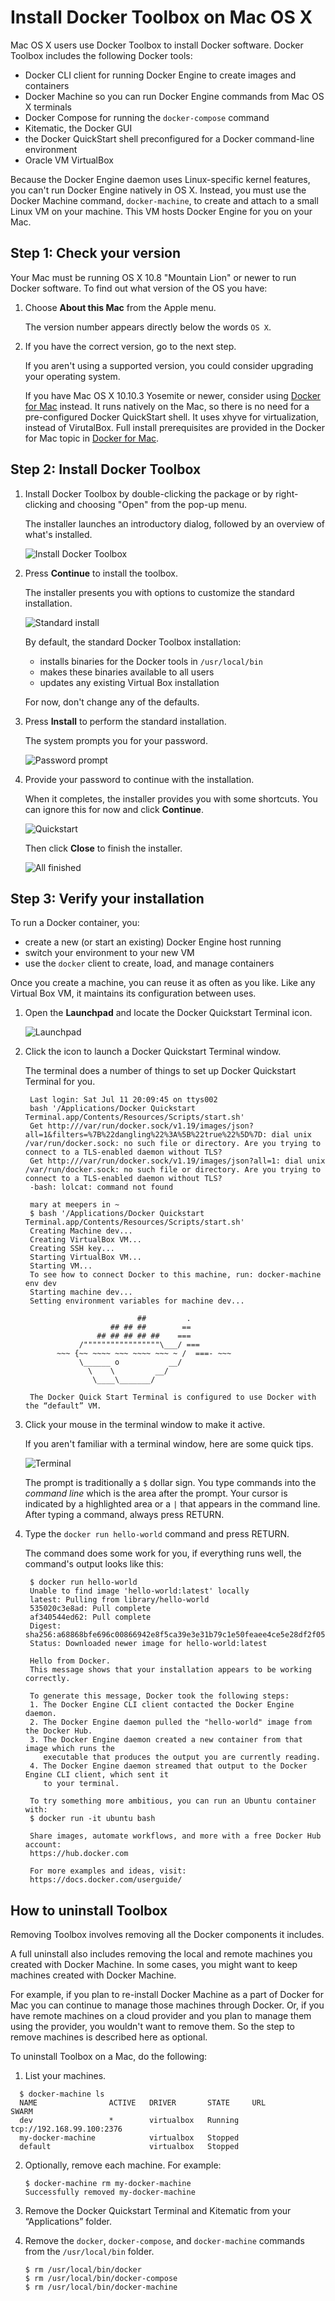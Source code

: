 <!--[metadata]>
+++
title = "Install Toolbox on Mac"
description = "How to install Toolbox on Mac"
keywords = ["docker, documentation, install, toolbox, mac"]
[menu.main]
parent="workw_toolbox"
weight=-7
+++
<![end-metadata]-->

# Install Docker Toolbox on Mac OS X

Mac OS X users use Docker Toolbox to install Docker software. Docker Toolbox includes the following Docker tools:

* Docker CLI client for running Docker Engine to create images and containers
* Docker Machine so you can run Docker Engine commands from Mac OS X terminals
* Docker Compose for running the `docker-compose` command
* Kitematic, the Docker GUI
* the Docker QuickStart shell preconfigured for a Docker command-line environment
* Oracle VM VirtualBox

Because the Docker Engine daemon uses Linux-specific kernel features, you can't
run Docker Engine natively in OS X. Instead, you must use the Docker Machine
command,  `docker-machine`,  to create and attach to a small Linux VM on your
machine. This VM hosts Docker Engine for you on your Mac.

## Step 1: Check your version

Your Mac must be running OS X 10.8 "Mountain Lion" or newer to run Docker
software. To find out what version of the OS you have:

1. Choose **About this Mac** from the Apple menu.

    The version number appears directly below the words `OS X`.

2. If you have the correct version, go to the next step.

    If you aren't using a supported version, you could consider upgrading your
    operating system.

    If you have Mac OS X 10.10.3 Yosemite or newer, consider using [Docker for Mac](https://docs.docker.com/docker-for-mac/) instead. It runs natively on the Mac, so there is no need for a pre-configured Docker QuickStart shell. It uses xhyve for virtualization, instead of VirutalBox. Full install prerequisites are provided in the Docker for Mac topic in [Docker for Mac](https://docs.docker.com/docker-for-mac/#what-to-know-before-you-install).

## Step 2: Install Docker Toolbox

1. Install Docker Toolbox by double-clicking the package or by right-clicking
and choosing "Open" from the pop-up menu.

    The installer launches an introductory dialog, followed by an overview of what's installed.

    ![Install Docker Toolbox](images/mac-welcome-page.png)

2. Press **Continue** to install the toolbox.

    The installer presents you with options to customize the standard
    installation.

    ![Standard install](images/mac-page-two.png)

    By default, the standard Docker Toolbox installation:

    * installs binaries for the Docker tools in `/usr/local/bin`
    * makes these binaries available to all users
    * updates any existing Virtual Box installation

    For now, don't change any of the defaults.

3. Press **Install** to perform the standard installation.

     The system prompts you for your password.

     ![Password prompt](images/mac-password-prompt.png)

4. Provide your password to continue with the installation.

     When it completes, the installer provides you with some shortcuts. You can ignore this for now and click **Continue**.

     ![Quickstart](images/mac-page-quickstart.png)

     Then click **Close** to finish the installer.

     ![All finished](images/mac-page-finished.png)


## Step 3: Verify your installation

To run a Docker container, you:

* create a new (or start an existing) Docker Engine host running
* switch your environment to your new VM
* use the `docker` client to create, load, and manage containers

Once you create a machine, you can reuse it as often as you like. Like any
Virtual Box VM, it maintains its configuration between uses.

1. Open the **Launchpad** and locate the Docker Quickstart Terminal icon.

    ![Launchpad](images/applications_folder.png)

2. Click the icon to launch a Docker Quickstart Terminal window.

    The terminal does a number of things to set up Docker Quickstart Terminal for you.

        Last login: Sat Jul 11 20:09:45 on ttys002
        bash '/Applications/Docker Quickstart Terminal.app/Contents/Resources/Scripts/start.sh'
        Get http:///var/run/docker.sock/v1.19/images/json?all=1&filters=%7B%22dangling%22%3A%5B%22true%22%5D%7D: dial unix /var/run/docker.sock: no such file or directory. Are you trying to connect to a TLS-enabled daemon without TLS?
        Get http:///var/run/docker.sock/v1.19/images/json?all=1: dial unix /var/run/docker.sock: no such file or directory. Are you trying to connect to a TLS-enabled daemon without TLS?
        -bash: lolcat: command not found

        mary at meepers in ~
        $ bash '/Applications/Docker Quickstart Terminal.app/Contents/Resources/Scripts/start.sh'
        Creating Machine dev...
        Creating VirtualBox VM...
        Creating SSH key...
        Starting VirtualBox VM...
        Starting VM...
        To see how to connect Docker to this machine, run: docker-machine env dev
        Starting machine dev...
        Setting environment variables for machine dev...

                                ##         .
                          ## ## ##        ==
                       ## ## ## ## ##    ===
                   /"""""""""""""""""\___/ ===
              ~~~ {~~ ~~~~ ~~~ ~~~~ ~~~ ~ /  ===- ~~~
                   \______ o           __/
                     \    \         __/
                      \____\_______/

        The Docker Quick Start Terminal is configured to use Docker with the “default” VM.

3.  Click your mouse in the terminal window to make it active.

    If you aren't familiar with a terminal window, here are some quick tips.

    ![Terminal](images/terminal.png)

    The prompt is traditionally a `$` dollar sign. You type commands into the
    *command line* which is the area after the prompt. Your cursor is indicated
    by a highlighted area or a `|` that appears in the command line. After
    typing a command, always press RETURN.

4. Type the `docker run hello-world` command and press RETURN.

    The command does some work for you, if everything runs well, the command's
    output looks like this:

        $ docker run hello-world
        Unable to find image 'hello-world:latest' locally
        latest: Pulling from library/hello-world
        535020c3e8ad: Pull complete
        af340544ed62: Pull complete
        Digest: sha256:a68868bfe696c00866942e8f5ca39e3e31b79c1e50feaee4ce5e28df2f051d5c
        Status: Downloaded newer image for hello-world:latest

        Hello from Docker.
        This message shows that your installation appears to be working correctly.

        To generate this message, Docker took the following steps:
        1. The Docker Engine CLI client contacted the Docker Engine daemon.
        2. The Docker Engine daemon pulled the "hello-world" image from the Docker Hub.
        3. The Docker Engine daemon created a new container from that image which runs the
           executable that produces the output you are currently reading.
        4. The Docker Engine daemon streamed that output to the Docker Engine CLI client, which sent it
           to your terminal.

        To try something more ambitious, you can run an Ubuntu container with:
        $ docker run -it ubuntu bash

        Share images, automate workflows, and more with a free Docker Hub account:
        https://hub.docker.com

        For more examples and ideas, visit:
        https://docs.docker.com/userguide/

## How to uninstall Toolbox

Removing Toolbox involves removing all the Docker components it includes.

A full uninstall also includes removing the local and remote machines you created with Docker Machine. In some cases, you might want to keep machines created with Docker Machine.

For example, if you plan to re-install Docker Machine as a part of Docker for Mac you can continue to manage those machines through Docker. Or, if you have remote machines on a cloud provider and you plan to manage them using the provider, you wouldn't want to remove them.  So the step to remove machines is described here as optional.

To uninstall Toolbox on a Mac, do the following:

1. List your machines.
  ```
    $ docker-machine ls
    NAME                ACTIVE   DRIVER       STATE     URL                        SWARM
    dev                 *        virtualbox   Running   tcp://192.168.99.100:2376   
    my-docker-machine            virtualbox   Stopped                               
    default                      virtualbox   Stopped  
  ```

2. Optionally, remove each machine. For example:

    ```
    $ docker-machine rm my-docker-machine
    Successfully removed my-docker-machine
    ```

3. Remove the Docker Quickstart Terminal and Kitematic from your “Applications” folder.

4. Remove the `docker`, `docker-compose`, and `docker-machine` commands from the `/usr/local/bin` folder.

    ```
    $ rm /usr/local/bin/docker
    $ rm /usr/local/bin/docker-compose
    $ rm /usr/local/bin/docker-machine
    ```
